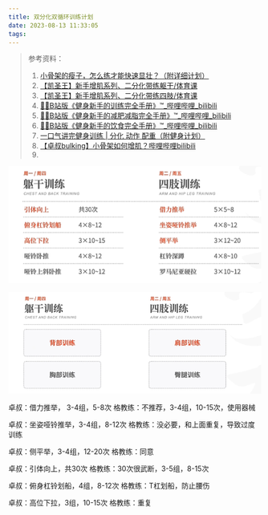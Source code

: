 ```yaml
---
title: 双分化双循环训练计划
date: 2023-08-13 11:33:05
tags:
---
```


> 参考资料：
> 1. [小骨架的瘦子，怎么练才能快速显壮？（附详细计划）](https://www.bilibili.com/video/BV1gW4y1o7HD/?spm_id_from=333.337.search-card.all.click&vd_source=71b57f2bb132ac1f88ed255cad4a06a6)
> 2. [【凯圣王】新手增肌系列、二分化带练躯干/体育课](https://www.bilibili.com/video/BV1Nc411P7nc/?spm_id_from=333.999.0.0&vd_source=71b57f2bb132ac1f88ed255cad4a06a6)
> 3. [ 【凯圣王】新手增肌系列、二分化带练四肢/体育课](https://www.bilibili.com/video/BV1YL411q7HR/?spm_id_from=333.999.0.0&vd_source=71b57f2bb132ac1f88ed255cad4a06a6)
> 4. [💪🏻B站版《健身新手的训练完全手册》™_哔哩哔哩_bilibili](https://www.bilibili.com/video/BV1Hk4y187jF/?spm_id_from=333.337.search-card.all.click&vd_source=71b57f2bb132ac1f88ed255cad4a06a6)
> 5. [💪🏻B站版《健身新手的减肥减脂完全手册》™_哔哩哔哩_bilibili](https://www.bilibili.com/video/BV1AM411r7z3/?spm_id_from=333.337.search-card.all.click&vd_source=71b57f2bb132ac1f88ed255cad4a06a6)
> 6. [💪🏻B站版《健身新手的饮食完全手册》™_哔哩哔哩_bilibili](https://www.bilibili.com/video/BV1yX4y1q7LP/?spm_id_from=333.999.0.0)
> 7. [一口气讲完健身训练 | 分化 动作 配重（附健身计划）](https://www.bilibili.com/video/BV19L4y1w7zN/?spm_id_from=333.999.0.0&vd_source=71b57f2bb132ac1f88ed255cad4a06a6)
> 8. [【卓叔bulking】小骨架如何增肌？哔哩哔哩bilibili](https://www.bilibili.com/video/BV1FV41137yX/?spm_id_from=333.999.0.0)
> 9. 

![](https://raw.githubusercontent.com/Tom89757/ImageHost/main/hexo/20230813114142.png)

![](https://raw.githubusercontent.com/Tom89757/ImageHost/main/hexo/20230813114149.png)

卓叔：借力推举， 3-4组，5-8次
格教练：不推荐，3-4组，10-15次，使用器械

卓叔：坐姿哑铃推举，3-4组，8-12次
格教练：没必要，和上面重复，导致过度训练

卓叔：侧平举，3-4组，12-20次
格教练：同意

卓叔：引体向上，共30次
格教练：30次很武断，3-5组，8-15次

卓叔：俯身杠铃划船，4组，8-12次
格教练：T杠划船，防止腰伤

卓叔：高位下拉，3组，10-15次
格教练：重复

